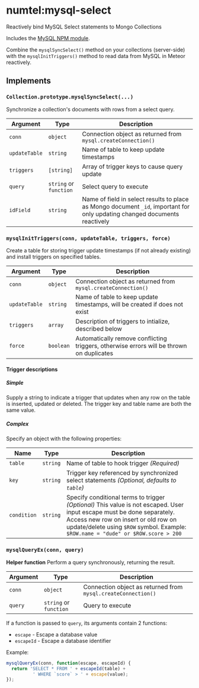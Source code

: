 # numtel:mysql-select

Reactively bind MySQL Select statements to Mongo Collections

Includes the [MySQL NPM module](https://www.npmjs.org/package/mysql).

Combine the `mysqlSyncSelect()` method on your collections (server-side) with the `mysqlInitTriggers()` method to read data from MySQL in Meteor reactively.

## Implements

### `Collection.prototype.mysqlSyncSelect(...)`

Synchronize a collection's documents with rows from a select query.

Argument | Type | Description
--------|------|------------------
`conn`  | `object` | Connection object as returned from `mysql.createConnection()`
`updateTable` | `string` | Name of table to keep update timestamps
`triggers` | `[string]` | Array of trigger keys to cause query update
`query` | `string` or `function` | Select query to execute
`idField` | `string` | Name of field in select results to place as Mongo document `_id`, important for only updating changed documents reactively

### `mysqlInitTriggers(conn, updateTable, triggers, force)`

Create a table for storing trigger update timestamps (if not already existing) and install triggers on specified tables.

Argument | Type | Description
--------|------|------------------
`conn`  | `object` | Connection object as returned from `mysql.createConnection()`
`updateTable` | `string` | Name of table to keep update timestamps, will be created if does not exist
`triggers` | `array` | Description of triggers to intialize, described below
`force` | `boolean` | Automatically remove conflicting triggers, otherwise errors will be thrown on duplicates

#### Trigger descriptions

##### Simple

Supply a string to indicate a trigger that updates when any row on the table is inserted, updated or deleted. The trigger key and table name are both the same value.

##### Complex

Specify an object with the following properties:

Name | Type | Description
-----|-------| --------
`table` | `string` | Name of table to hook trigger *(Required)*
`key` | `string` | Trigger key referenced by synchronized select statements *(Optional, defaults to `table`)*
`condition` | `string` | Specify conditional terms to trigger *(Optional)* This value is not escaped. User input escape must be done separately. Access new row on insert or old row on update/delete using `$ROW` symbol. Example: `$ROW.name = "dude" or $ROW.score > 200`

### `mysqlQueryEx(conn, query)`

**Helper function** Perform a query synchronously, returning the result.

Argument | Type | Description
--------|------|------------------
`conn`  | `object` | Connection object as returned from `mysql.createConnection()`
`query` | `string` or `function` | Query to execute

If a function is passed to `query`, its arguments contain 2 functions:

* `escape` - Escape a database value
* `escapeId` - Escape a database identifier

Example:
```javascript
mysqlQueryEx(conn, function(escape, escapeId) {
  return 'SELECT * FROM ' + escapeId(table) +
          ' WHERE `score` > ' + escape(value);
});
```

